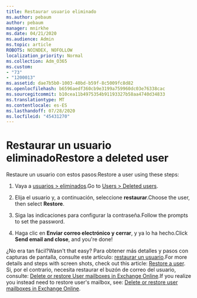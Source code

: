 ```yaml
---
title: Restaurar usuario eliminado
ms.author: pebaum
author: pebaum
manager: mnirkhe
ms.date: 04/21/2020
ms.audience: Admin
ms.topic: article
ROBOTS: NOINDEX, NOFOLLOW
localization_priority: Normal
ms.collection: Adm_O365
ms.custom:
- "73"
- "1200013"
ms.assetid: dae7b5b0-1003-40bd-b59f-8c5009fc8d82
ms.openlocfilehash: b6596aedf360cb9e3199a759960dc03e76338cac
ms.sourcegitcommit: b10cea11b4975354b91193327b58aa4740d34833
ms.translationtype: MT
ms.contentlocale: es-ES
ms.lasthandoff: 07/28/2020
ms.locfileid: "45431270"
---
```

# <a name="restore-a-deleted-user"></a><span data-ttu-id="30021-102">Restaurar un usuario eliminado</span><span class="sxs-lookup"><span data-stu-id="30021-102">Restore a deleted user</span></span>

<span data-ttu-id="30021-103">Restaure un usuario con estos pasos:</span><span class="sxs-lookup"><span data-stu-id="30021-103">Restore a user using these steps:</span></span>
  
1. <span data-ttu-id="30021-104">Vaya a [usuarios \> eliminados](https://admin.microsoft.com/adminportal/home#/deletedusers).</span><span class="sxs-lookup"><span data-stu-id="30021-104">Go to [Users \> Deleted users](https://admin.microsoft.com/adminportal/home#/deletedusers).</span></span>

2. <span data-ttu-id="30021-105">Elija el usuario y, a continuación, seleccione **restaurar**.</span><span class="sxs-lookup"><span data-stu-id="30021-105">Choose the user, then select **Restore**.</span></span>

3. <span data-ttu-id="30021-106">Siga las indicaciones para configurar la contraseña.</span><span class="sxs-lookup"><span data-stu-id="30021-106">Follow the prompts to set the password.</span></span>

4. <span data-ttu-id="30021-107">Haga clic en **Enviar correo electrónico y cerrar**, y ya lo ha hecho.</span><span class="sxs-lookup"><span data-stu-id="30021-107">Click **Send email and close**, and you're done!</span></span>

<span data-ttu-id="30021-108">¿No era tan fácil?</span><span class="sxs-lookup"><span data-stu-id="30021-108">Wasn't that easy?</span></span> <span data-ttu-id="30021-109">Para obtener más detalles y pasos con capturas de pantalla, consulte este artículo: [restaurar un usuario](https://docs.microsoft.com/microsoft-365/admin/add-users/restore-user).</span><span class="sxs-lookup"><span data-stu-id="30021-109">For more details and steps with screen shots, check out this article: [Restore a user](https://docs.microsoft.com/microsoft-365/admin/add-users/restore-user).</span></span> <span data-ttu-id="30021-110">Si, por el contrario, necesita restaurar el buzón de correo del usuario, consulte: [Delete or restore User mailboxes in Exchange Online](https://docs.microsoft.com/exchange/recipients-in-exchange-online/delete-or-restore-mailboxes).</span><span class="sxs-lookup"><span data-stu-id="30021-110">If you realize you instead need to restore user's mailbox, see: [Delete or restore user mailboxes in Exchange Online](https://docs.microsoft.com/exchange/recipients-in-exchange-online/delete-or-restore-mailboxes).</span></span>